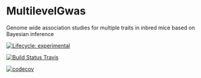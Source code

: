 # MultilevelGwas
Genome wide association studies for multiple traits in inbred mice based on Bayesian inference

[![Lifecycle: experimental](https://img.shields.io/badge/lifecycle-experimental-orange.svg)](https://www.tidyverse.org/lifecycle/#experimental)

[![Build Status Travis](https://travis-ci.org/snaketron/MultilevelGwas.svg?branch=master)](https://travis-ci.org/snaketron/MultilevelGwas)

[![codecov](https://codecov.io/gh/snaketron/MultilevelGwas/branch/master/graph/badge.svg)](https://codecov.io/github/snaketron/MultilevelGwas)
